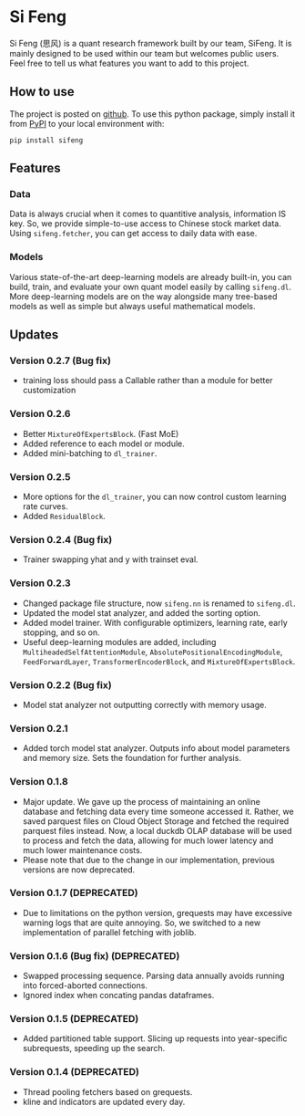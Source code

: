 # Si Feng

Si Feng (思风) is a quant research framework built by our team, SiFeng. It is mainly designed to be used within our team but welcomes public users. Feel free to tell us what features you want to add to this project.

## How to use

The project is posted on [github](https://github.com/zty200489/sifeng). To use this python package, simply install it from [PyPI](https://pypi.org/project/sifeng/) to your local environment with:

```console
pip install sifeng
```

## Features

### Data

Data is always crucial when it comes to quantitive analysis, information IS key. So, we provide simple-to-use access to Chinese stock market data. Using `sifeng.fetcher`, you can get access to daily data with ease.

### Models

Various state-of-the-art deep-learning models are already built-in, you can build, train, and evaluate your own quant model easily by calling `sifeng.dl`. More deep-learning models are on the way alongside many tree-based models as well as simple but always useful mathematical models.

## Updates

### Version 0.2.7 (Bug fix)

- training loss should pass a Callable rather than a module for better customization

### Version 0.2.6

- Better `MixtureOfExpertsBlock`. (Fast MoE)
- Added reference to each model or module.
- Added mini-batching to `dl_trainer`.

### Version 0.2.5

- More options for the `dl_trainer`, you can now control custom learning rate curves.
- Added `ResidualBlock`.

### Version 0.2.4 (Bug fix)

- Trainer swapping yhat and y with trainset eval.

### Version 0.2.3

- Changed package file structure, now `sifeng.nn` is renamed to `sifeng.dl`.
- Updated the model stat analyzer, and added the sorting option.
- Added model trainer. With configurable optimizers, learning rate, early stopping, and so on.
- Useful deep-learning modules are added, including `MultiheadedSelfAttentionModule`, `AbsolutePositionalEncodingModule`, `FeedForwardLayer`, `TransformerEncoderBlock`, and `MixtureOfExpertsBlock`. 

### Version 0.2.2 (Bug fix)

- Model stat analyzer not outputting correctly with memory usage.

### Version 0.2.1
- Added torch model stat analyzer. Outputs info about model parameters and memory size. Sets the foundation for further analysis.

### Version 0.1.8

- Major update. We gave up the process of maintaining an online database and fetching data every time someone accessed it. Rather, we saved parquest files on Cloud Object Storage and fetched the required parquest files instead. Now, a local duckdb OLAP database will be used to process and fetch the data, allowing for much lower latency and much lower maintenance costs.
- Please note that due to the change in our implementation, previous versions are now deprecated.

### Version 0.1.7 (DEPRECATED)

- Due to limitations on the python version, grequests may have excessive warning logs that are quite annoying. So, we switched to a new implementation of parallel fetching with joblib.

### Version 0.1.6  (Bug fix) (DEPRECATED)

- Swapped processing sequence. Parsing data annually avoids running into forced-aborted connections.
- Ignored index when concating pandas dataframes.

### Version 0.1.5 (DEPRECATED)

- Added partitioned table support. Slicing up requests into year-specific subrequests, speeding up the search.

### Version 0.1.4 (DEPRECATED)

- Thread pooling fetchers based on grequests.
- kline and indicators are updated every day.

